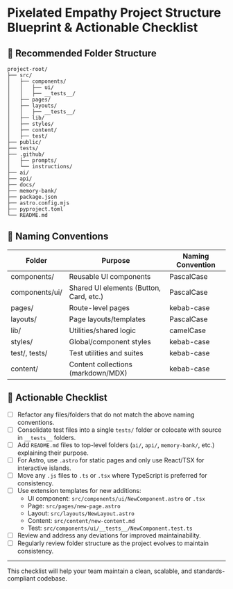 # Pixelated Empathy Project Structure Blueprint & Actionable Checklist

## 📁 Recommended Folder Structure

```
project-root/
├── src/
│   ├── components/
│   │   ├── ui/
│   │   ├── __tests__/
│   ├── pages/
│   ├── layouts/
│   │   ├── __tests__/
│   ├── lib/
│   ├── styles/
│   ├── content/
│   ├── test/
├── public/
├── tests/
├── .github/
│   ├── prompts/
│   └── instructions/
├── ai/
├── api/
├── docs/
├── memory-bank/
├── package.json
├── astro.config.mjs
├── pyproject.toml
└── README.md
```

## 📑 Naming Conventions

| Folder         | Purpose                                 | Naming Convention |
|---------------|-----------------------------------------|-------------------|
| components/   | Reusable UI components                  | PascalCase        |
| components/ui/| Shared UI elements (Button, Card, etc.) | PascalCase        |
| pages/        | Route-level pages                       | kebab-case        |
| layouts/      | Page layouts/templates                  | PascalCase        |
| lib/          | Utilities/shared logic                  | camelCase         |
| styles/       | Global/component styles                 | kebab-case        |
| test/, tests/ | Test utilities and suites               | kebab-case        |
| content/      | Content collections (markdown/MDX)      | kebab-case        |

## 📝 Actionable Checklist

- [ ] Refactor any files/folders that do not match the above naming conventions.
- [ ] Consolidate test files into a single `tests/` folder or colocate with source in `__tests__` folders.
- [ ] Add `README.md` files to top-level folders (`ai/`, `api/`, `memory-bank/`, etc.) explaining their purpose.
- [ ] For Astro, use `.astro` for static pages and only use React/TSX for interactive islands.
- [ ] Move any `.js` files to `.ts` or `.tsx` where TypeScript is preferred for consistency.
- [ ] Use extension templates for new additions:
  - UI component: `src/components/ui/NewComponent.astro` or `.tsx`
  - Page: `src/pages/new-page.astro`
  - Layout: `src/layouts/NewLayout.astro`
  - Content: `src/content/new-content.md`
  - Test: `src/components/ui/__tests__/NewComponent.test.ts`
- [ ] Review and address any deviations for improved maintainability.
- [ ] Regularly review folder structure as the project evolves to maintain consistency.

---

This checklist will help your team maintain a clean, scalable, and standards-compliant codebase. 
